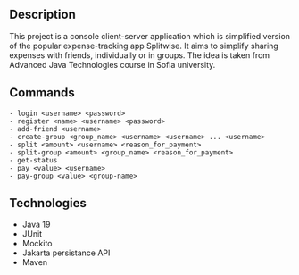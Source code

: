 ## Description
This project is a console client-server application which is simplified version of the popular expense-tracking app Splitwise. 
It aims to simplify sharing expenses with friends, individually or in groups. The idea is taken from Advanced Java Technologies course in Sofia university.

## Commands
```
- login <username> <password>
- register <name> <username> <password>
- add-friend <username>
- create-group <group_name> <username> <username> ... <username>
- split <amount> <username> <reason_for_payment>
- split-group <amount> <group_name> <reason_for_payment>
- get-status
- pay <value> <username>
- pay-group <value> <group-name>
```

## Technologies 
 - Java 19
 - JUnit
 - Mockito
 - Jakarta persistance API
 - Maven
   
